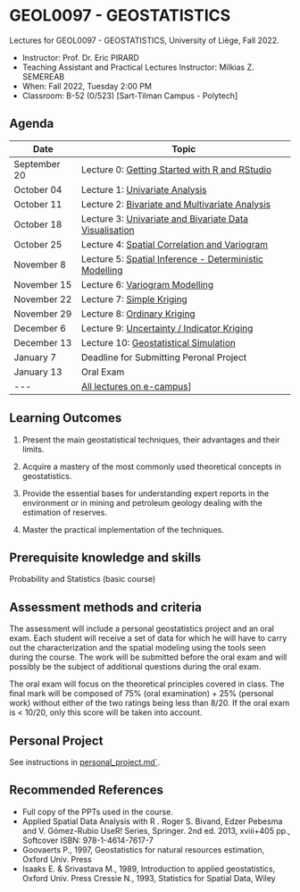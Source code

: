 <base target="_blank">

# GEOL0097 - GEOSTATISTICS 

Lectures for GEOL0097 - GEOSTATISTICS, University of Liège, Fall 2022.

- Instructor: Prof. Dr. Eric PIRARD
- Teaching Assistant and Practical Lectures Instructor: Milkias Z. SEMEREAB
- When: Fall 2022, Tuesday 2:00 PM
- Classroom: B-52 (0/523) [Sart-Tilman Campus - Polytech]

## Agenda

| Date | Topic |
| --- | --- |
| September 20 | Lecture 0: [Getting Started with R and RStudio](https://rpubs.com/milkias/intro2R) |
| October 04 | Lecture 1: [Univariate Analysis](http://rpubs.com/milkias/960895) |
| October 11 | Lecture 2: [Bivariate and Multivariate Analysis](http://rpubs.com/milkias/960895) |
| October 18 | Lecture 3: [Univariate and Bivariate Data Visualisation](http://rpubs.com/milkias/960895) |
| October 25 | Lecture 4: [Spatial Correlation and Variogram](https://rpubs.com/milkias/intro2R) |
| November 8 | Lecture 5: [Spatial Inference - Deterministic Modelling](https://rpubs.com/milkias/intro2R) |
| November 15 | Lecture 6: [Variogram Modelling](https://rpubs.com/milkias/intro2R) |
| November 22 | Lecture 7: [Simple Kriging](https://rpubs.com/milkias/intro2R) |
| November 29 | Lecture 8: [Ordinary Kriging](https://rpubs.com/milkias/intro2R) |
| December 6 | Lecture 9: [Uncertainty / Indicator Kriging](https://rpubs.com/milkias/intro2R) |
| December 13 | Lecture 10: [Geostatistical Simulation](https://rpubs.com/milkias/intro2R) |
| January 7 | Deadline for Submitting Peronal Project |
| January 13 | Oral Exam |
| --- | [All lectures on e-campus](https://www.ecampus.uliege.be/ultra/courses/_15330_1/cl/outline)] |


## Learning Outcomes

1) Present the main geostatistical techniques, their advantages and their limits.

2) Acquire a mastery of the most commonly used theoretical concepts in geostatistics.

3) Provide the essential bases for understanding expert reports in the environment or in mining and petroleum geology dealing with the estimation of reserves.

4) Master the practical implementation of the techniques.


## Prerequisite knowledge and skills

Probability and Statistics (basic course)


## Assessment methods and criteria

The assessment will include a personal geostatistics project and an oral exam. Each student will receive a set of data for which he will have to carry out the characterization and the spatial modeling using the tools seen during the course. The work will be submitted before the oral exam and will possibly be the subject of additional questions during the oral exam.   

The oral exam will focus on the theoretical principles covered in class. The final mark will be composed of 75% (oral examination) + 25% (personal work) without either of the two ratings being less than 8/20. If the oral exam is < 10/20, only this score will be taken into account.


## Personal Project

See instructions in [personal_project.md`](https://github.com/glouppe/info8010-deep-learning/blob/master/project.md).

## Recommended References

- Full copy of the PPTs used in the course.
- Applied Spatial Data Analysis with R . Roger S. Bivand, Edzer Pebesma and V. Gómez-Rubio UseR! Series, Springer. 2nd ed. 2013, xviii+405 pp., Softcover ISBN: 978-1-4614-7617-7
- Goovaerts P., 1997, Geostatistics for natural resources estimation, Oxford Univ. Press
- Isaaks E. & Srivastava M., 1989, Introduction to applied geostatistics, Oxford Univ. Press Cressie N., 1993, Statistics for Spatial Data, Wiley

